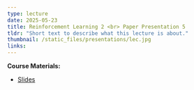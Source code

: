 ```yaml
---
type: lecture
date: 2025-05-23
title: Reinforcement Learning 2 <br> Paper Presentation 5
tldr: "Short text to describe what this lecture is about."
thumbnail: /static_files/presentations/lec.jpg
links: 
---
```

**Course Materials:**
- [Slides](https://ml-graph.github.io/winter-2025/static_files/presentations/slides/RL2.pdf)
